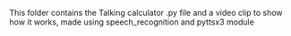 This folder contains the Talking calculator .py file and a video clip to show how it works, made using speech_recognition and pyttsx3 module
